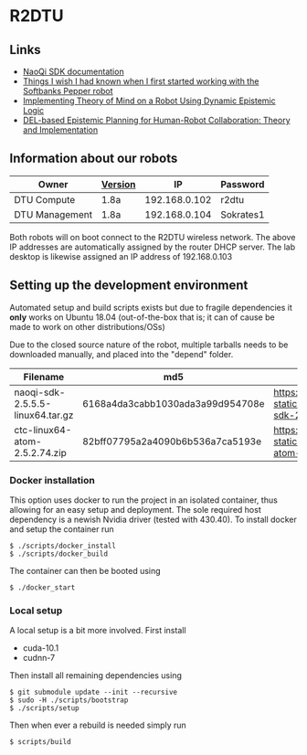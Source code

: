 # R2DTU

## Links

- [NaoQi SDK documentation](http://doc.aldebaran.com/2-5/index_dev_guide.html)
- [Things I wish I had known when I first started working with the Softbanks Pepper robot](https://github.com/MAvis-DTU/R2DTU)
- [Implementing Theory of Mind on a Robot Using Dynamic Epistemic Logic](https://doi.org/10.24963/ijcai.2020/224)
- [DEL-based Epistemic Planning for Human-Robot Collaboration: Theory and Implementation](http://www.imm.dtu.dk/~tobo/main_kr21.pdf)

## Information about our robots

Owner | [Version](http://doc.aldebaran.com/2-5/family/pepper_technical/pepper_versions.html) | IP | Password
--- | --- | --- | ---
DTU Compute | 1.8a | 192.168.0.102 | r2dtu
DTU Management | 1.8a | 192.168.0.104 | Sokrates1

Both robots will on boot connect to the R2DTU wireless network. The above IP addresses are automatically assigned by the router DHCP server.
The lab desktop is likewise assigned an IP address of 192.168.0.103

## Setting up the development environment

Automated setup and build scripts exists but due to fragile dependencies it __only__ works on Ubuntu 18.04 (out-of-the-box that is; it can of cause be made to work on other distributions/OSs)

Due to the closed source nature of the robot, multiple tarballs needs to
be downloaded manually, and placed into the "depend" folder.

Filename | md5 | link
--- | --- | ---
naoqi-sdk-2.5.5.5-linux64.tar.gz | 6168a4da3cabb1030ada3a99d954708e |https://community-static.aldebaran.com/resources/2.5.10/NAOqi%20SDK/naoqi-sdk-2.5.7.1-linux64.tar.gz
ctc-linux64-atom-2.5.2.74.zip | 82bff07795a2a4090b6b536a7ca5193e |https://community-static.aldebaran.com/resources/2.5.10/CTC/ctc-linux64-atom-2.5.10.7.zip

### Docker installation
This option uses docker to run the project in an isolated container, thus allowing for an easy setup and deployment.
The sole required host dependency is a newish Nvidia driver (tested with 430.40).
To install docker and setup the container run
```
$ ./scripts/docker_install
$ ./scripts/docker_build
```
The container can then be booted using
```
$ ./docker_start
```

### Local setup
A local setup is a bit more involved.
First install
+ cuda-10.1
+ cudnn-7

Then install all remaining dependencies using
```
$ git submodule update --init --recursive
$ sudo -H ./scripts/bootstrap
$ ./scripts/setup
```

Then when ever a rebuild is needed simply run
```
$ scripts/build
```
